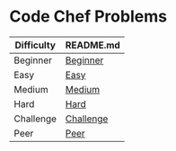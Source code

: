 # Code Chef Problems

| Difficulty | README.md |
|---------------|----------------------------|
| Beginner | [Beginner](Beginner/README.md) |
| Easy | [Easy](Easy/README.md) |
| Medium | [Medium](Medium/README.md) |
| Hard | [Hard](Hard/README.md) |
| Challenge | [Challenge](Challenge/README.md) |
| Peer | [Peer](Peer/README.md) |
